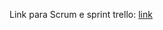 Link para Scrum e sprint trello: [link](https://trello.com/invite/b/UNKxZDuX/ATTIc98536f4f8ed27a6de33987e7715602a5611CE9F/gestao-agil-de-projeto)

